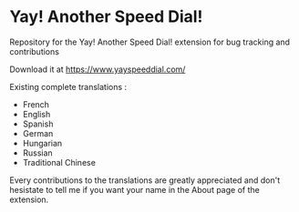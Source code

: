 # Yay! Another Speed Dial!
Repository for the Yay! Another Speed Dial! extension for bug tracking and contributions

Download it at https://www.yayspeeddial.com/

Existing complete translations : 
- French
- English
- Spanish
- German
- Hungarian
- Russian
- Traditional Chinese

Every contributions to the translations are greatly appreciated and don't hesistate to tell me if you want your name in the About page of the extension.
